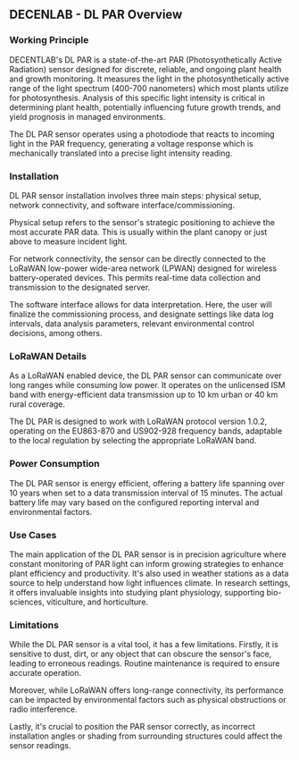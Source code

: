 ## DECENLAB - DL PAR Overview

### Working Principle

DECENTLAB's DL PAR is a state-of-the-art PAR (Photosynthetically Active Radiation) sensor designed for discrete, reliable, and ongoing plant health and growth monitoring. It measures the light in the photosynthetically active range of the light spectrum (400-700 nanometers) which most plants utilize for photosynthesis. Analysis of this specific light intensity is critical in determining plant health, potentially influencing future growth trends, and yield prognosis in managed environments.

The DL PAR sensor operates using a photodiode that reacts to incoming light in the PAR frequency, generating a voltage response which is mechanically translated into a precise light intensity reading.

### Installation

DL PAR sensor installation involves three main steps: physical setup, network connectivity, and software interface/commissioning. 

Physical setup refers to the sensor's strategic positioning to achieve the most accurate PAR data. This is usually within the plant canopy or just above to measure incident light.

For network connectivity, the sensor can be directly connected to the LoRaWAN low-power wide-area network (LPWAN) designed for wireless battery-operated devices. This permits real-time data collection and transmission to the designated server.

The software interface allows for data interpretation. Here, the user will finalize the commissioning process, and designate settings like data log intervals, data analysis parameters, relevant environmental control decisions, among others. 

### LoRaWAN Details

As a LoRaWAN enabled device, the DL PAR sensor can communicate over long ranges while consuming low power. It operates on the unlicensed ISM band with energy-efficient data transmission up to 10 km urban or 40 km rural coverage.

The DL PAR is designed to work with LoRaWAN protocol version 1.0.2, operating on the EU863-870 and US902-928 frequency bands, adaptable to the local regulation by selecting the appropriate LoRaWAN band.

### Power Consumption

The DL PAR sensor is energy efficient, offering a battery life spanning over 10 years when set to a data transmission interval of 15 minutes. The actual battery life may vary based on the configured reporting interval and environmental factors.

### Use Cases

The main application of the DL PAR sensor is in precision agriculture where constant monitoring of PAR light can inform growing strategies to enhance plant efficiency and productivity. It's also used in weather stations as a data source to help understand how light influences climate. In research settings, it offers invaluable insights into studying plant physiology, supporting bio-sciences, viticulture, and horticulture.

### Limitations

While the DL PAR sensor is a vital tool, it has a few limitations. Firstly, it is sensitive to dust, dirt, or any object that can obscure the sensor's face, leading to erroneous readings. Routine maintenance is required to ensure accurate operation. 

Moreover, while LoRaWAN offers long-range connectivity, its performance can be impacted by environmental factors such as physical obstructions or radio interference. 

Lastly, it's crucial to position the PAR sensor correctly, as incorrect installation angles or shading from surrounding structures could affect the sensor readings.